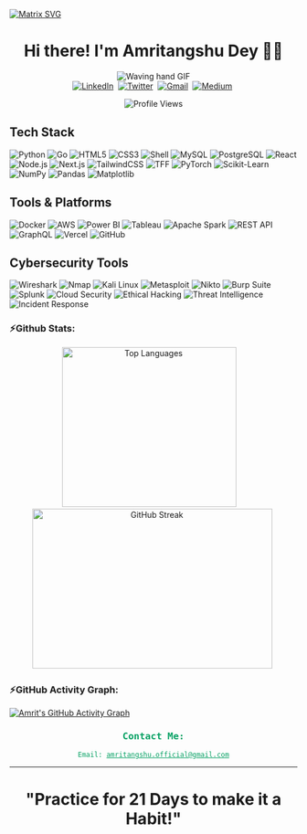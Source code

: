   [![Matrix SVG](https://raw.githubusercontent.com/rodrigograca31/rodrigograca31/master/matrix.svg)](https://www.youtube.com/watch?v=SDkAGkd4NLc) 
<p>
  <h1 align="center"><b>Hi there! I'm Amritangshu Dey 👋🏽</b></h1>
</p>

<p align="center">
<img src="https://user-images.githubusercontent.com/74038190/229223156-0cbdaba9-3128-4d8e-8719-b6b4cf741b67.gif" alt="Waving hand GIF" />
<br>
<a href="https://linkedin.com/in/amritangshu-dey-400940251"><img src="https://img.shields.io/badge/LinkedIn-%230077B5.svg?&style=for-the-badge&logo=linkedin&logoColor=white" alt="LinkedIn" /></a>&nbsp; <a href="https://x.com/amritangshX2801"><img src="https://img.shields.io/badge/X-black?style=for-the-badge&logo=x&logoColor=white" alt="Twitter" /></a>&nbsp;
<a href="mailto:amritangshu2025.work@gmail.com"><img src="https://img.shields.io/badge/gmail-%23D14836.svg?&style=for-the-badge&logo=gmail&logoColor=white" alt="Gmail"/></a>&nbsp;
<a href="https://medium.com/@amritangshu.official"><img src="https://img.shields.io/badge/Medium-12100E?logo=medium&logoColor=white&style=for-the-badge" alt="Medium" /></a>&nbsp;
</p>
<p align="center">
  <img src="https://komarev.com/ghpvc/?username=amritofficial88&style=for-the-badge&color=blue" alt="Profile Views"/>
</p>

## Tech Stack

![Python](https://img.shields.io/badge/Python-000000?style=for-the-badge&logo=python&logoColor=03A062&color=03A062)
![Go](https://img.shields.io/badge/Go-000000?style=for-the-badge&logo=go&logoColor=03A062&color=03A062)
![HTML5](https://img.shields.io/badge/HTML5-000000?style=for-the-badge&logo=html5&logoColor=03A062&color=03A062)
![CSS3](https://img.shields.io/badge/CSS3-000000?style=for-the-badge&logo=css3&logoColor=03A062&color=03A062)
![Shell](https://img.shields.io/badge/Shell-000000?style=for-the-badge&logo=gnu-bash&logoColor=03A062&color=03A062)
![MySQL](https://img.shields.io/badge/MySQL-000000?style=for-the-badge&logo=mysql&logoColor=03A062&color=03A062)
![PostgreSQL](https://img.shields.io/badge/PostgreSQL-000000?style=for-the-badge&logo=postgresql&logoColor=03A062&color=03A062)
![React](https://img.shields.io/badge/React-000000?style=for-the-badge&logo=react&logoColor=03A062&color=03A062)
![Node.js](https://img.shields.io/badge/Node.js-000000?style=for-the-badge&logo=node.js&logoColor=03A062&color=03A062)
![Next.js](https://img.shields.io/badge/Next.js-000000?style=for-the-badge&logo=next.js&logoColor=03A062&color=03A062)
![TailwindCSS](https://img.shields.io/badge/TailwindCSS-000000?style=for-the-badge&logo=tailwind-css&logoColor=03A062&color=03A062)
![TFF](https://img.shields.io/badge/TensorFlow_Federated-000000?style=for-the-badge&logo=tensorflow&logoColor=03A062&color=03A062)
![PyTorch](https://img.shields.io/badge/PyTorch-000000?style=for-the-badge&logo=pytorch&logoColor=03A062&color=03A062)
![Scikit-Learn](https://img.shields.io/badge/Scikit--Learn-000000?style=for-the-badge&logo=scikit-learn&logoColor=03A062&color=03A062)
![NumPy](https://img.shields.io/badge/NumPy-000000?style=for-the-badge&logo=numpy&logoColor=03A062&color=03A062)
![Pandas](https://img.shields.io/badge/Pandas-000000?style=for-the-badge&logo=pandas&logoColor=03A062&color=03A062)
![Matplotlib](https://img.shields.io/badge/Matplotlib-000000?style=for-the-badge&logo=python&logoColor=03A062&color=03A062)

## Tools & Platforms

![Docker](https://img.shields.io/badge/Docker-000000?style=for-the-badge&logo=docker&logoColor=03A062&color=03A062)
![AWS](https://img.shields.io/badge/AWS-000000?style=for-the-badge&logo=amazon-aws&logoColor=03A062&color=03A062)
![Power BI](https://img.shields.io/badge/Power%20BI-000000?style=for-the-badge&logo=powerbi&logoColor=03A062&color=03A062)
![Tableau](https://img.shields.io/badge/Tableau-000000?style=for-the-badge&logo=tableau&logoColor=03A062&color=03A062)
![Apache Spark](https://img.shields.io/badge/Apache_Spark-000000?style=for-the-badge&logo=apachespark&logoColor=03A062&color=03A062)
![REST API](https://img.shields.io/badge/REST_API-000000?style=for-the-badge&logo=fastapi&logoColor=03A062&color=03A062)
![GraphQL](https://img.shields.io/badge/GraphQL-000000?style=for-the-badge&logo=graphql&logoColor=03A062&color=03A062)
![Vercel](https://img.shields.io/badge/Vercel-000000?style=for-the-badge&logo=vercel&logoColor=03A062&color=03A062)
![GitHub](https://img.shields.io/badge/GitHub-000000?style=for-the-badge&logo=github&logoColor=03A062&color=03A062)

## Cybersecurity Tools

![Wireshark](https://img.shields.io/badge/Wireshark-000000?style=for-the-badge&logo=wireshark&logoColor=03A062&color=03A062)
![Nmap](https://img.shields.io/badge/Nmap-000000?style=for-the-badge&logo=nmap&logoColor=03A062&color=03A062)
![Kali Linux](https://img.shields.io/badge/Kali_Linux-000000?style=for-the-badge&logo=kalilinux&logoColor=03A062&color=03A062)
![Metasploit](https://img.shields.io/badge/Metasploit-000000?style=for-the-badge&logo=metasploit&logoColor=03A062&color=03A062)
![Nikto](https://img.shields.io/badge/Nikto-000000?style=for-the-badge&logo=web&logoColor=03A062&color=03A062)
![Burp Suite](https://img.shields.io/badge/Burp_Suite-000000?style=for-the-badge&logo=burpsuite&logoColor=03A062&color=03A062)
![Splunk](https://img.shields.io/badge/Splunk-000000?style=for-the-badge&logo=splunk&logoColor=03A062&color=03A062)
![Cloud Security](https://img.shields.io/badge/Cloud_Security-000000?style=for-the-badge&logo=amazonaws&logoColor=03A062&color=03A062)
![Ethical Hacking](https://img.shields.io/badge/Ethical_Hacking-000000?style=for-the-badge&logo=hackthebox&logoColor=03A062&color=03A062)
![Threat Intelligence](https://img.shields.io/badge/Threat_Intel-000000?style=for-the-badge&logo=databricks&logoColor=03A062&color=03A062)
![Incident Response](https://img.shields.io/badge/Incident_Response-000000?style=for-the-badge&logo=jira&logoColor=03A062&color=03A062)


### ⚡Github Stats:
<div align="center"> 
  <img src="https://github-readme-stats.vercel.app/api/top-langs/?username=amritofficial88&layout=compact&hide_border=true&bg_color=000000&title_color=03A062&text_color=03A062" alt="Top Languages" width="305" height="280"/>       
  <img src="https://github-readme-streak-stats.herokuapp.com/?user=amritofficial88&hide_border=true&background=000000&ring=03A062&fire=03A062&currStreakLabel=03A062&sideLabels=03A062&currStreakNum=03A062&dates=03A062&sideNums=03A062&border=03A062" alt="GitHub Streak" width="420" height="280"/> 
</div>


### ⚡GitHub Activity Graph:

[![Amrit's GitHub Activity Graph](https://github-readme-activity-graph.vercel.app/graph?username=amritofficial88&theme=github-compact)](https://github.com/amritofficial88)

<h3 align="center" style="color:#03A062; font-family:monospace;">Contact Me:</h3>

<div align="center">
  <p><code style="color:#03A062; font-family:monospace;">Email: <a href="mailto:amritangshu.official@gmail.com" style="color:#03A062;">amritangshu.official@gmail.com</a></code></p>
</div>

---
<p>
  <h1 align="center"><b>"Practice for 21 Days to make it a Habit!"</b></h1>
</p>
  









